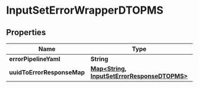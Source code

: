 # InputSetErrorWrapperDTOPMS

## Properties
Name | Type | Description | Notes
------------ | ------------- | ------------- | -------------
**errorPipelineYaml** | **String** |  |  [optional]
**uuidToErrorResponseMap** | [**Map&lt;String, InputSetErrorResponseDTOPMS&gt;**](InputSetErrorResponseDTOPMS.md) |  |  [optional]

